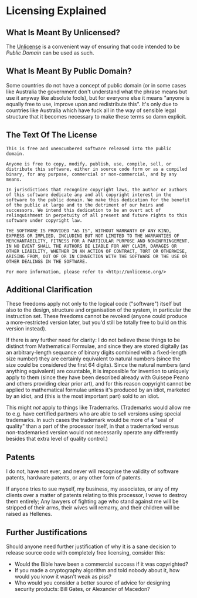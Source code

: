 # Licensing Explained

## What Is Meant By Unlicensed?

The [Unlicense](https://unlicense.org/) is a convenient way of ensuring that code intended to be *Public Domain* can be used as such.

## What Is Meant By Public Domain?

Some countries do not have a concept of public domain (or in some cases like Australia the government don't understand what the phrase means but use it anyway like absolute fools), but for everyone else it means "anyone is equally free to use, improve upon and redistribute this". It's only due to countries like Australia which have fuck all in the way of sensible legal structure that it becomes necessary to make these terms so damn explicit.

## The Text Of The License

    This is free and unencumbered software released into the public domain.
   
    Anyone is free to copy, modify, publish, use, compile, sell, or
    distribute this software, either in source code form or as a compiled
    binary, for any purpose, commercial or non-commercial, and by any
    means.
    
    In jurisdictions that recognize copyright laws, the author or authors
    of this software dedicate any and all copyright interest in the
    software to the public domain. We make this dedication for the benefit
    of the public at large and to the detriment of our heirs and
    successors. We intend this dedication to be an overt act of
    relinquishment in perpetuity of all present and future rights to this
    software under copyright law.
    
    THE SOFTWARE IS PROVIDED "AS IS", WITHOUT WARRANTY OF ANY KIND,
    EXPRESS OR IMPLIED, INCLUDING BUT NOT LIMITED TO THE WARRANTIES OF
    MERCHANTABILITY, FITNESS FOR A PARTICULAR PURPOSE AND NONINFRINGEMENT.
    IN NO EVENT SHALL THE AUTHORS BE LIABLE FOR ANY CLAIM, DAMAGES OR
    OTHER LIABILITY, WHETHER IN AN ACTION OF CONTRACT, TORT OR OTHERWISE,
    ARISING FROM, OUT OF OR IN CONNECTION WITH THE SOFTWARE OR THE USE OR
    OTHER DEALINGS IN THE SOFTWARE.
    
    For more information, please refer to <http://unlicense.org/>

## Additional Clarification

These freedoms apply not only to the logical code ("software") itself but also to the design, structure and organisation of the system, in particular the instruction set. These freedoms cannot be revoked (anyone could produce a more-restricted version later, but you'd still be totally free to build on this version instead).

If there is any further need for clarity: I do not believe these things to be distinct from Mathematical Formulae, and since they are stored digitally (as an arbitrary-length sequance of binary digits combined with a fixed-length size number) they are certainly equivalent to natural numbers (since the size could be considered the first 64 digits). Since the natural numbers (and anything equivalent) are countable, it is impossible for invention to uniquely apply to them (since they have been described already with Guisepe Peano and others providing clear prior art), and for this reason copyright cannot be applied to mathematical formulae unless it's produced by an idiot, marketed by an idiot, and (this is the most important part) sold to an idiot.

This might *not* apply to things like Trademarks. (Trademarks would allow me to e.g. have certified partners who are able to sell versions using special trademarks. In such cases the trademark would be more of a "seal of quality" than a part of the processor itself, in that a trademarked versus non-trademarked version would not necessarily operate any differently besides that extra level of quality control.)

## Patents

I do not, have not ever, and never will recognise the validity of software patents, hardware patents, or any other form of patents.

If anyone tries to sue myself, my business, my associates, or any of my clients over a matter of patents relating to this processor, I vowe to destroy them entirely; Any lawyers of fighting age who stand against me will be stripped of their arms, their wives will remarry, and their children will be raised as Hellenes.

## Further Justifications

Should anyone need further justification of why it is a sane decision to release source code with completely free licensing, consider this:

 * Would the Bible have been a commercial success if it was copyrighted?
 * If you made a cryptography algorithm and told nobody about it, how would you know it wasn't weak as piss?
 * Who would you consider a better source of advice for designing security products: Bill Gates, or Alexander of Macedon?
